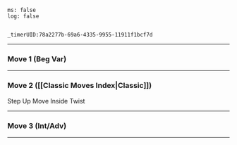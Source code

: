 
```timer
ms: false
log: false


_timerUID:78a2277b-69a6-4335-9955-11911f1bcf7d
```



---
### Move 1 (Beg Var)


---
### Move 2 ([[Classic Moves Index|Classic]])

Step Up Move
Inside Twist

---
### Move 3 (Int/Adv)

---



